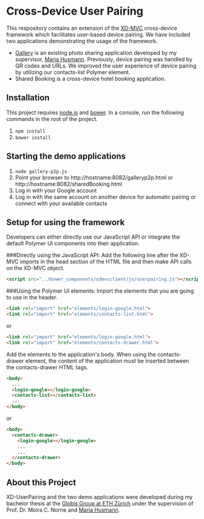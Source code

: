 # Cross-Device User Pairing
This respository contains an extension of the [XD-MVC](https://github.com/mhusm/XD-MVC) cross-device framework which facilitates user-based device pairing.
We have included two applications demonstrating the usage of the framework.


* [Gallery](https://github.com/mhusm/XD-Gallery) is an existing photo sharing application developed by my supervisor,  [Maria Husmann](https://globis.ethz.ch/#!/person/maria-husmann/). Previously, device pairing
was handled by QR codes and URLs. We improved the user experience of device pairing by
utilizing our contacts-list Polymer element.
* Shared Booking is a cross-device hotel booking application.

## Installation
This project requires [node.js](nodejs.org) and [bower](bower.io). In a console, run the following commands in the root of the project.


1. `npm install`
2. `bower install`

## Starting the demo applications


1. `node gallery-p2p.js`
2. Point your browser to http://hostname:8082/galleryp2p.html or http://hostname:8082/sharedBooking.html
3. Log in with your Google account
4. Log in with the same account on another device for automatic pairing or connect with your available contacts

## Setup for using the framework
Developers can either directly use our JavaScript API or integrate the default Polymer UI components
into their application.

###Directly using the JavaScript API:
Add the following line after the XD-MVC imports in  the head section of the HTML file and then make API calls on the XD-MVC object.
```html
<script src="../bower_components/xdmvcclient/js/userpairing.js"></script>
```

###Using the Polymer UI elements:
Import the elements that you are going to use in the header.
```html
<link rel="import" href="elements/login-google.html">
<link rel="import" href="elements/contacts-list.html">
```
or
```html
<link rel="import" href="elements/login-google.html">
<link rel="import" href="elements/contacts-drawer.html">
```

Add the elements to the application's body.
When using the contacts-drawer element, the content of the application must be inserted between the contacts-drawer HTML tags.
```html
<body>
  ...
  <login-google></login-google>
  <contacts-list></contacts-list>
  ...
</body>
```
or

```html
<body>
  <contacts-drawer>
    <login-google></login-google>
    ...
    ...
  </contacts-drawer>
</body>
```

## About this Project
XD-UserPairing and the two demo applications were developed during my bachelor thesis at the [Globis Group at ETH Zürich](https://globis.ethz.ch) under the supervision of Prof. Dr. Moira C. Norrie and [Maria Husmann](https://globis.ethz.ch/#!/person/maria-husmann/).
